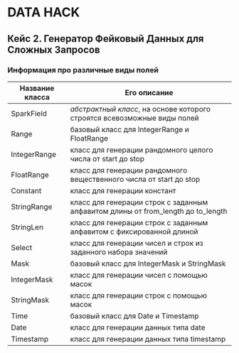 # DATA HACK
## Кейс 2. Генератор Фейковый Данных для Сложных Запросов
### Информация про различные виды полей

Название класса | Его описание
---|---
SparkField | *абстрактный класс*, на основе которого строятся всевозможные виды полей 
Range |базовый класс для IntegerRange и FloatRange
IntegerRange | класс для генерации рандомного целого числа от start до stop
FloatRange | класс для генерации рандомного вещественного числа от start до stop
Constant | класс для генерации констант
StringRange | класс для генерации строк с заданным алфавитом длины от from_length до to_length
StringLen | класс для генерации строк с заданным алфавитом с фиксированной длиной
Select | класс для генерации чисел и строк из заданного набора значений
Mask | базовый класс для IntegerMask и StringMask
IntegerMask | класс для генерации чисел с помощью масок
StringMask | класс для генерации строк с помощью масок
Time | базовый класс для Date и Timestamp
Date | класс для генерации данных типа date
Timestamp | класс для генерации данных типа timestamp
